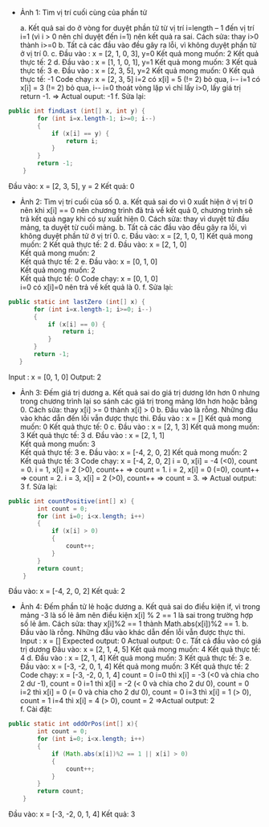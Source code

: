 - Ảnh 1: Tìm vị trí cuối cùng của phần tử

  a. Kết quả sai do ở vòng for duyệt phần tử từ vị trí i=length – 1 đến vị trí i=1 (vì i > 0 nên chỉ duyệt đến i=1) nên kết quả ra sai.
Cách sửa: thay i>0 thành i>=0
b. Tất cả các đầu vào đều gây ra lỗi, vì không duyệt phần tử ở vị trí 0. 
c. Đầu vào : x = [2, 1, 0, 3],  y=0
    Kết quả mong muốn: 2
    Kết quả thực tế: 2
d. Đầu vào : x = [1, 1, 0, 1], y=1
    Kết quả mong muốn: 3
    Kết quả thực tế: 3
e. Đầu vào : x = [2, 3, 5], y=2
   Kết quả mong muốn: 0
   Kết quả thực tế: -1
  Code chạy:
  x = [2, 3, 5]
  i=2  có x[i] = 5 (!= 2) bỏ qua, i--
  i=1 có x[i] = 3 (!= 2) bỏ qua, i--
  i=0 thoát vòng lặp vì chỉ lấy i>0, lấy giá trị return -1.
 => Actual ouput: -1
f. Sửa lại:
```java
public int findLast (int[] x, int y) {
        for (int i=x.length-1; i>=0; i--) 
        {
            if (x[i] == y) {
                return i;
            }
        }
        return -1;
    }
```
Đầu vào: x = [2, 3, 5], y = 2
Kết quả: 0

* Ảnh 2: Tìm vị trí cuối của số 0.
a. Kết quả sai do vì 0 xuất hiện ở vị trí 0 nên khi x[i] == 0 nên chương trình đã trả về kết quả 0, chương trình sẽ trả kết quả ngay khi có sự xuất hiện 0.
Cách sửa: thay vì duyệt từ đầu mảng, ta duyệt từ cuối mảng.
b. Tất cả các đầu vào đều gây ra lỗi, vì không duyệt phần tử ở vị trí 0. 
c. Đầu vào: x = [2, 1, 0, 1]
   Kết quả mong muốn: 2
   Kết quả thực tế: 2
d. Đầu vào: x = [2, 1, 0]    
    Kết quả mong muốn: 2    
    Kết quả thực tế: 2
e. Đầu vào: x = [0, 1, 0]    
Kết quả mong muốn: 2   
Kết quả thực tế: 0
Code chạy: x = [0, 1, 0]    
                       i=0 có x[i]=0 nên trả về kết quả là 0.
f. Sửa lại:
 ```java
 public static int lastZero (int[] x) {
        for (int i=x.length-1; i>=0; i--) 
        {
            if (x[i] == 0) {
                return i;
            }
        }
        return -1;
    }
 ```
 Input : x = [0, 1, 0]
Output: 2

* Ảnh 3: Đếm giá trị dương
a. Kết quả sai do giá trị dương lớn hơn 0 nhưng trong chương trình lại so sánh các giá trị trong mảng lớn hơn hoặc bằng 0.
Cách sửa: thay x[i] >= 0 thành x[i] > 0
b. Đầu vào là rỗng. Những đầu vào khác dẫn đến lỗi vẫn được thực thi.
Đầu vào : x = []
Kết quả mong muốn:  0
Kết quả thực tế: 0
c. Đầu vào : x = [2, 1, 3]
Kết quả mong muốn: 3
Kết quả thực tế: 3
d. Đầu vào : x = [2, 1, 1]     
Kết quả mong muốn: 3    
Kết quả thực tế: 3
e. Đầu vào: x = [-4, 2, 0, 2]
     Kết quả mong muốn: 2   
     Kết quả thực tế: 3
Code chạy: 
x = [-4, 2, 0, 2]
	i = 0, x[i] = -4 (<0), count = 0.
	i = 1, x[i] = 2 (>0), count++ => count = 1.
	i = 2, x[i] = 0 (=0), count++ => count = 2.
	i = 3, x[i] = 2 (>0), count++ => count = 3.
	=> Actual output: 3
f. Sửa lại:
```java
public int countPositive(int[] x) {
        int count = 0;
        for (int i=0; i<x.length; i++) 
        {
            if (x[i] > 0) 
            {
                count++;
            }
        }
        return count;
    }
```
Đầu vào: x = [-4, 2, 0, 2]
Kết quả: 2
* Ảnh 4: Đếm phần tử lẻ hoặc dương
a. Kết quả sai do điều kiện if, vì trong mảng -3 là số lẻ âm nên điều kiện x[i] % 2 == 1 là sai trong trường hợp số lẻ âm.
Cách sửa: thay x[i]%2 == 1 thành Math.abs(x[i])%2 == 1.
b. Đầu vào là rỗng. Những đầu vào khác dẫn đến lỗi vẫn được thực thi.
Input : x = []
Expected output:  0
Actual output: 0
c. Tất cả đầu vào có giá trị dương
     Đầu vào: x = [2, 1, 4, 5]
     Kết quả mong muốn: 4
     Kết quả thực tế: 4
d. Đầu vào : x = [2, 1, 4]
     Kết quả mong muốn: 3
     Kết quả thực tế: 3
e. Đầu vào: x = [-3, -2, 0, 1, 4]
     Kết quả mong muốn:  3
   Kết quả thực tế: 2
    Code chạy: 
    x = [-3, -2, 0, 1, 4]
	     count = 0
	     i=0 thì x[i] = -3 (<0 và chia cho 2 dư -1), count = 0
	     i=1 thì x[i] = -2 (< 0 và chia cho 2 dư 0), count = 0
	     i=2 thì x[i] = 0  (= 0 và chia cho 2 dư 0), count = 0
	     i=3 thì x[i] = 1  (> 0), count = 1
	     i=4 thì x[i] = 4  (> 0), count = 2
    	=>Actual output: 2     
        f. Cài đặt:
```java
public static int oddOrPos(int[] x){
        int count = 0;
        for (int i=0; i<x.length; i++)
        {
            if (Math.abs(x[i])%2 == 1 || x[i] > 0)
            {
                count++;
            }
        }
        return count;
    } 
```
Đầu vào: x = [-3, -2, 0, 1, 4]
Kết quả: 3
